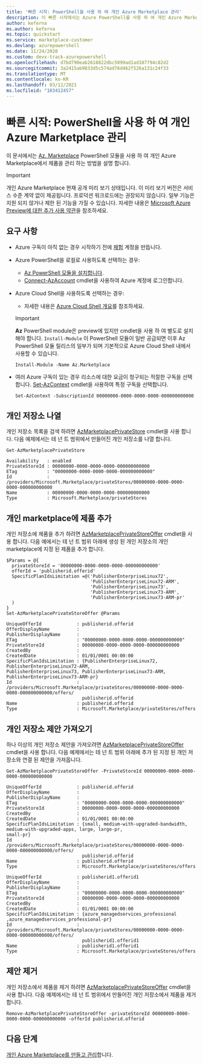 ```yaml
---
title: '빠른 시작: PowerShell을 사용 하 여 개인 Azure Marketplace 관리'
description: 이 빠른 시작에서는 Azure PowerShell를 사용 하 여 개인 Azure Marketplace에서 제품을 관리 하는 방법을 보여 줍니다.
author: keferna
ms.author: keferna
ms.topic: quickstart
ms.service: marketplace-customer
ms.devlang: azurepowershell
ms.date: 11/24/2020
ms.custom: devx-track-azurepowershell
ms.openlocfilehash: d7bd790eab2618822dbc5099ad1ad107794c82d2
ms.sourcegitcommit: 3a2415ab9833d5c574ad76d462f526a131c24f33
ms.translationtype: MT
ms.contentlocale: ko-KR
ms.lasthandoff: 03/12/2021
ms.locfileid: "103412457"
---
```

# <a name="quickstart-manage-a-private-azure-marketplace-using-powershell"></a>빠른 시작: PowerShell을 사용 하 여 개인 Azure Marketplace 관리

이 문서에서는 [Az. Marketplace](/powershell/module/az.marketplace) PowerShell 모듈을 사용 하 여 개인 Azure Marketplace에서 제품을 관리 하는 방법을 설명 합니다.

> [!IMPORTANT]
> 개인 Azure Marketplace 현재 공개 미리 보기 상태입니다. 이 미리 보기 버전은 서비스 수준 계약 없이 제공됩니다. 프로덕션 워크로드에는 권장되지 않습니다. 일부 기능은 지원 되지 않거나 제한 된 기능을 가질 수 있습니다. 자세한 내용은 [Microsoft Azure Preview에 대한 추가 사용 약관](https://azure.microsoft.com/support/legal/preview-supplemental-terms/)을 참조하세요.

## <a name="requirements"></a>요구 사항

* Azure 구독이 아직 없는 경우 시작하기 전에 [체험](https://azure.microsoft.com/free/) 계정을 만듭니다.

* Azure PowerShell을 로컬로 사용하도록 선택하는 경우:
  * [Az PowerShell 모듈을 설치합니다](/powershell/azure/install-az-ps).
  * [Connect-AzAccount](/powershell/module/az.accounts/connect-azaccount) cmdlet을 사용하여 Azure 계정에 로그인합니다.
* Azure Cloud Shell을 사용하도록 선택하는 경우:
  * 자세한 내용은 [Azure Cloud Shell 개요](/azure/cloud-shell/overview)를 참조하세요.

  > [!IMPORTANT]
  > **Az** PowerShell module은 preview에 있지만 cmdlet을 사용 하 여 별도로 설치 해야 합니다. `Install-Module` 이 PowerShell 모듈이 일반 공급되면 이후 Az PowerShell 모듈 릴리스의 일부가 되며 기본적으로 Azure Cloud Shell 내에서 사용할 수 있습니다.

  ```azurepowershell-interactive
  Install-Module -Name Az.Marketplace
  ```

* 여러 Azure 구독이 있는 경우 리소스에 대한 요금이 청구되는 적절한 구독을 선택합니다. [Set-AzContext](/powershell/module/az.accounts/set-azcontext) cmdlet을 사용하여 특정 구독을 선택합니다.

  ```azurepowershell-interactive
  Set-AzContext -SubscriptionId 00000000-0000-0000-0000-000000000000
  ```

## <a name="list-private-stores"></a>개인 저장소 나열

개인 저장소 목록을 검색 하려면 [AzMarketplacePrivateStore](/powershell/module/az.marketplace/get-azmarketplaceprivatestore) cmdlet을 사용 합니다. 다음 예제에서는 테 넌 트 범위에서 만들어진 개인 저장소를 나열 합니다.

```azurepowershell-interactive
Get-AzMarketplacePrivateStore
```

```Output
Availability   : enabled
PrivateStoreId : 00000000-0000-0000-0000-000000000000
ETag           : "00000000-0000-0000-0000-000000000000"
Id             : /providers/Microsoft.Marketplace/privateStores/00000000-0000-0000-0000-000000000000
Name           : 00000000-0000-0000-0000-000000000000
Type           : Microsoft.Marketplace/privateStores
```

## <a name="add-an-offer-to-a-private-marketplace"></a>개인 marketplace에 제품 추가

개인 저장소에 제품을 추가 하려면 [AzMarketplacePrivateStoreOffer](/powershell/module/az.marketplace/set-azmarketplaceprivatestoreoffer) cmdlet을 사용 합니다. 다음 예에서는 테 넌 트 범위 아래에 생성 된 개인 저장소의 개인 marketplace에 지정 된 제품을 추가 합니다.

```azurepowershell-interactive
$Params = @{
  privateStoreId = '00000000-0000-0000-0000-000000000000'
  offerId = 'publisherid.offerid'
  SpecificPlanIdsLimitation =@('PublisherEnterpriseLinux72',
                               'PublisherEnterpriseLinux72-ARM',
                               'PublisherEnterpriseLinux73',
                               'PublisherEnterpriseLinux73-ARM',
                               'PublisherEnterpriseLinux73-ARM-pr'
  )
}
Set-AzMarketplacePrivateStoreOffer @Params
```

```Output
UniqueOfferId             : publisherid.offerid
OfferDisplayName          :
PublisherDisplayName      :
ETag                      : "00000000-0000-0000-0000-000000000000"
PrivateStoreId            : 00000000-0000-0000-0000-000000000000
CreatedBy                 :
CreatedDate               : 01/01/0001 00:00:00
SpecificPlanIdsLimitation : {PublisherEnterpriseLinux72, PublisherEnterpriseLinux72-ARM,
PublisherEnterpriseLinux73, PublisherEnterpriseLinux73-ARM, PublisherEnterpriseLinux73-ARM-pr}
Id                        :
/providers/Microsoft.Marketplace/privateStores/00000000-0000-0000-0000-000000000000/offers/
                            publisherid.offerid
Name                      : publisherid.offerid
Type                      : Microsoft.Marketplace/privateStores/offers
```

## <a name="get-private-store-offers"></a>개인 저장소 제안 가져오기

하나 이상의 개인 저장소 제안을 가져오려면 [AzMarketplacePrivateStoreOffer](/powershell/module/az.marketplace/get-azmarketplaceprivatestoreoffer) cmdlet을 사용 합니다. 다음 예제에서는 테 넌 트 범위 아래에 추가 된 지정 된 개인 저장소와 연결 된 제안을 가져옵니다.

```azurepowershell-interactive
Get-AzMarketplacePrivateStoreOffer -PrivateStoreId 00000000-0000-0000-0000-000000000000
```

```Output
UniqueOfferId             : publisherid.offerid
OfferDisplayName          :
PublisherDisplayName      :
ETag                      : "00000000-0000-0000-0000-000000000000"
PrivateStoreId            : 00000000-0000-0000-0000-000000000000
CreatedBy                 :
CreatedDate               : 01/01/0001 00:00:00
SpecificPlanIdsLimitation : {small, medium-with-upgraded-bandwidth, medium-with-upgraded-apps, large, large-pr,
small-pr}
Id                        :
/providers/Microsoft.Marketplace/privateStores/00000000-0000-0000-0000-000000000000/offers/
                            publisherid.offerid
Name                      : publisherid.offerid
Type                      : Microsoft.Marketplace/privateStores/offers

UniqueOfferId             : publisherid1.offerid1
OfferDisplayName          :
PublisherDisplayName      :
ETag                      : "00000000-0000-0000-0000-000000000000"
PrivateStoreId            : 00000000-0000-0000-0000-000000000000
CreatedBy                 :
CreatedDate               : 01/01/0001 00:00:00
SpecificPlanIdsLimitation : {azure_managedservices_professional ,azure_managedservices_professional-pr}
Id                        :
/providers/Microsoft.Marketplace/privateStores/00000000-0000-0000-0000-000000000000/offers/
                            publisherid1.offerid1
Name                      : publisherid1.offerid1
Type                      : Microsoft.Marketplace/privateStores/offers
```

## <a name="remove-an-offer"></a>제안 제거

개인 저장소에서 제품을 제거 하려면 [AzMarketplacePrivateStoreOffer](/powershell/module/az.marketplace/remove-azmarketplaceprivatestoreoffer) cmdlet을 사용 합니다. 다음 예제에서는 테 넌 트 범위에서 만들어진 개인 저장소에서 제품을 제거 합니다.

```azurepowershell-interactive
Remove-AzMarketplacePrivateStoreOffer -privateStoreId 00000000-0000-0000-0000-000000000000 -offerId publisherid.offerid
```

## <a name="next-steps"></a>다음 단계

[개인 Azure Marketplace를 만들고 관리](create-manage-private-azure-marketplace.md)합니다.